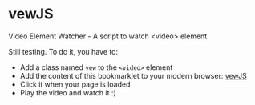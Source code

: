 vewJS
=====

Video Element Watcher - A script to watch &lt;video> element

Still testing. To do it, you have to:

* Add a class named `vew` to the `<video>` element
* Add the content of this bookmarklet to your modern browser: [vewJS](./vewjs.bookmarklet.js)
* Click it when your page is loaded
* Play the video and watch it :)